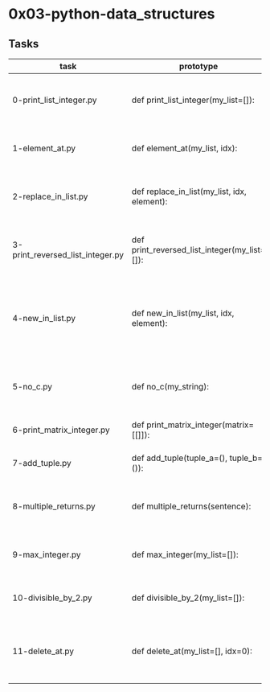 # 0x03-python-data_structures

## Tasks

|task | prototype | duty |
|-----|----------|------|
|0-print_list_integer.py | def print_list_integer(my_list=[]): | prints all items in a list on separate lines |
|1-element_at.py | def element_at(my_list, idx): | prints element of a list at an index |
| 2-replace_in_list.py | def replace_in_list(my_list, idx, element): | replaces an element of a list at a position |
| 3-print_reversed_list_integer.py | def print_reversed_list_integer(my_list=[]): | prints elements of a list in reverse order |
| 4-new_in_list.py | def new_in_list(my_list, idx, element): | replaces an element of a list without modifying the original |
| 5-no_c.py | def no_c(my_string): | removes capital and small 'c' from a string |
| 6-print_matrix_integer.py | def print_matrix_integer(matrix=[[]]): | prints the matrix of integers |
| 7-add_tuple.py | def add_tuple(tuple_a=(), tuple_b=()): | adds two turple together |
| 8-multiple_returns.py | def multiple_returns(sentence): | returns length of string and the first letter |
| 9-max_integer.py | def max_integer(my_list=[]): | finds the biggest integer of a list |
| 10-divisible_by_2.py | def divisible_by_2(my_list=[]): | finds all multiples of two in a list |
| 11-delete_at.py | def delete_at(my_list=[], idx=0): | deletes the item at a specific position in a list |
